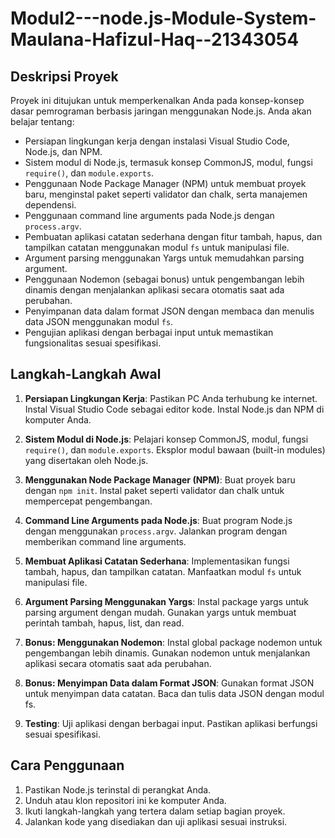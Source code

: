 # Modul2---node.js-Module-System-Maulana-Hafizul-Haq--21343054


## Deskripsi Proyek

Proyek ini ditujukan untuk memperkenalkan Anda pada konsep-konsep dasar pemrograman berbasis jaringan menggunakan Node.js. Anda akan belajar tentang:
- Persiapan lingkungan kerja dengan instalasi Visual Studio Code, Node.js, dan NPM.
- Sistem modul di Node.js, termasuk konsep CommonJS, modul, fungsi `require()`, dan `module.exports`.
- Penggunaan Node Package Manager (NPM) untuk membuat proyek baru, menginstal paket seperti validator dan chalk, serta manajemen dependensi.
- Penggunaan command line arguments pada Node.js dengan `process.argv`.
- Pembuatan aplikasi catatan sederhana dengan fitur tambah, hapus, dan tampilkan catatan menggunakan modul `fs` untuk manipulasi file.
- Argument parsing menggunakan Yargs untuk memudahkan parsing argument.
- Penggunaan Nodemon (sebagai bonus) untuk pengembangan lebih dinamis dengan menjalankan aplikasi secara otomatis saat ada perubahan.
- Penyimpanan data dalam format JSON dengan membaca dan menulis data JSON menggunakan modul `fs`.
- Pengujian aplikasi dengan berbagai input untuk memastikan fungsionalitas sesuai spesifikasi.

## Langkah-Langkah Awal

1. **Persiapan Lingkungan Kerja**: Pastikan PC Anda terhubung ke internet. Instal Visual Studio Code sebagai editor kode. Instal Node.js dan NPM di komputer Anda.

2. **Sistem Modul di Node.js**: Pelajari konsep CommonJS, modul, fungsi `require()`, dan `module.exports`. Eksplor modul bawaan (built-in modules) yang disertakan oleh Node.js.

3. **Menggunakan Node Package Manager (NPM)**: Buat proyek baru dengan `npm init`. Instal paket seperti validator dan chalk untuk mempercepat pengembangan.

4. **Command Line Arguments pada Node.js**: Buat program Node.js dengan menggunakan `process.argv`. Jalankan program dengan memberikan command line arguments.

5. **Membuat Aplikasi Catatan Sederhana**: Implementasikan fungsi tambah, hapus, dan tampilkan catatan. Manfaatkan modul `fs` untuk manipulasi file.

6. **Argument Parsing Menggunakan Yargs**: Instal package yargs untuk parsing argument dengan mudah. Gunakan yargs untuk membuat perintah tambah, hapus, list, dan read.

7. **Bonus: Menggunakan Nodemon**: Instal global package nodemon untuk pengembangan lebih dinamis. Gunakan nodemon untuk menjalankan aplikasi secara otomatis saat ada perubahan.

8. **Bonus: Menyimpan Data dalam Format JSON**: Gunakan format JSON untuk menyimpan data catatan. Baca dan tulis data JSON dengan modul fs.

9. **Testing**: Uji aplikasi dengan berbagai input. Pastikan aplikasi berfungsi sesuai spesifikasi.

## Cara Penggunaan

1. Pastikan Node.js terinstal di perangkat Anda.
2. Unduh atau klon repositori ini ke komputer Anda.
3. Ikuti langkah-langkah yang tertera dalam setiap bagian proyek.
4. Jalankan kode yang disediakan dan uji aplikasi sesuai instruksi.
